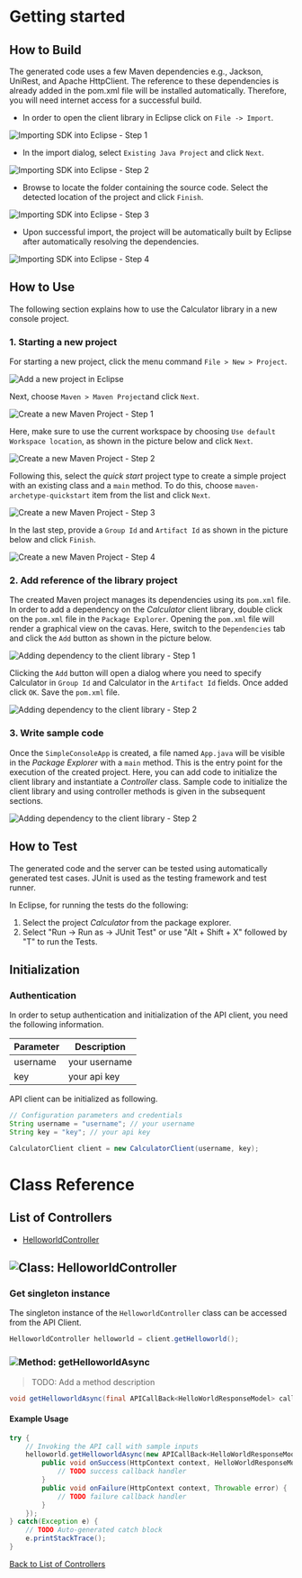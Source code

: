# Getting started

## How to Build

The generated code uses a few Maven dependencies e.g., Jackson, UniRest,
and Apache HttpClient. The reference to these dependencies is already
added in the pom.xml file will be installed automatically. Therefore,
you will need internet access for a successful build.

* In order to open the client library in Eclipse click on ``` File -> Import ```.

![Importing SDK into Eclipse - Step 1](https://apidocs.io/illustration/java?step=import0&workspaceFolder=Calculator-Java&workspaceName=Calculator&projectName=Calculator&rootNamespace=Root)

* In the import dialog, select ``` Existing Java Project ``` and click ``` Next ```.

![Importing SDK into Eclipse - Step 2](https://apidocs.io/illustration/java?step=import1&workspaceFolder=Calculator-Java&workspaceName=Calculator&projectName=Calculator&rootNamespace=Root)

* Browse to locate the folder containing the source code. Select the detected location of the project and click ``` Finish ```.

![Importing SDK into Eclipse - Step 3](https://apidocs.io/illustration/java?step=import2&workspaceFolder=Calculator-Java&workspaceName=Calculator&projectName=Calculator&rootNamespace=Root)

* Upon successful import, the project will be automatically built by Eclipse after automatically resolving the dependencies.

![Importing SDK into Eclipse - Step 4](https://apidocs.io/illustration/java?step=import3&workspaceFolder=Calculator-Java&workspaceName=Calculator&projectName=Calculator&rootNamespace=Root)

## How to Use

The following section explains how to use the Calculator library in a new console project.

### 1. Starting a new project

For starting a new project, click the menu command ``` File > New > Project ```.

![Add a new project in Eclipse](https://apidocs.io/illustration/java?step=createNewProject0&workspaceFolder=Calculator-Java&workspaceName=Calculator&projectName=Calculator&rootNamespace=Root)

Next, choose ``` Maven > Maven Project ```and click ``` Next ```.

![Create a new Maven Project - Step 1](https://apidocs.io/illustration/java?step=createNewProject1&workspaceFolder=Calculator-Java&workspaceName=Calculator&projectName=Calculator&rootNamespace=Root)

Here, make sure to use the current workspace by choosing ``` Use default Workspace location ```, as shown in the picture below and click ``` Next ```.

![Create a new Maven Project - Step 2](https://apidocs.io/illustration/java?step=createNewProject2&workspaceFolder=Calculator-Java&workspaceName=Calculator&projectName=Calculator&rootNamespace=Root)

Following this, select the *quick start* project type to create a simple project with an existing class and a ``` main ``` method. To do this, choose ``` maven-archetype-quickstart ``` item from the list and click ``` Next ```.

![Create a new Maven Project - Step 3](https://apidocs.io/illustration/java?step=createNewProject3&workspaceFolder=Calculator-Java&workspaceName=Calculator&projectName=Calculator&rootNamespace=Root)

In the last step, provide a ``` Group Id ``` and ``` Artifact Id ``` as shown in the picture below and click ``` Finish ```.

![Create a new Maven Project - Step 4](https://apidocs.io/illustration/java?step=createNewProject4&workspaceFolder=Calculator-Java&workspaceName=Calculator&projectName=Calculator&rootNamespace=Root)

### 2. Add reference of the library project

The created Maven project manages its dependencies using its ``` pom.xml ``` file. In order to add a dependency on the *Calculator* client library, double click on the ``` pom.xml ``` file in the ``` Package Explorer ```. Opening the ``` pom.xml ``` file will render a graphical view on the cavas. Here, switch to the ``` Dependencies ``` tab and click the ``` Add ``` button as shown in the picture below.

![Adding dependency to the client library - Step 1](https://apidocs.io/illustration/java?step=testProject0&workspaceFolder=Calculator-Java&workspaceName=Calculator&projectName=Calculator&rootNamespace=Root)

Clicking the ``` Add ``` button will open a dialog where you need to specify Calculator in ``` Group Id ``` and Calculator in the ``` Artifact Id ``` fields. Once added click ``` OK ```. Save the ``` pom.xml ``` file.

![Adding dependency to the client library - Step 2](https://apidocs.io/illustration/java?step=testProject1&workspaceFolder=Calculator-Java&workspaceName=Calculator&projectName=Calculator&rootNamespace=Root)

### 3. Write sample code

Once the ``` SimpleConsoleApp ``` is created, a file named ``` App.java ``` will be visible in the *Package Explorer* with a ``` main ``` method. This is the entry point for the execution of the created project.
Here, you can add code to initialize the client library and instantiate a *Controller* class. Sample code to initialize the client library and using controller methods is given in the subsequent sections.

![Adding dependency to the client library - Step 2](https://apidocs.io/illustration/java?step=testProject2&workspaceFolder=Calculator-Java&workspaceName=Calculator&projectName=Calculator&rootNamespace=Root)

## How to Test

The generated code and the server can be tested using automatically generated test cases. 
JUnit is used as the testing framework and test runner.

In Eclipse, for running the tests do the following:

1. Select the project *Calculator* from the package explorer.
2. Select "Run -> Run as -> JUnit Test" or use "Alt + Shift + X" followed by "T" to run the Tests.

## Initialization

### Authentication
In order to setup authentication and initialization of the API client, you need the following information.

| Parameter | Description |
|-----------|-------------|
| username | your username |
| key | your api key |



API client can be initialized as following.

```java
// Configuration parameters and credentials
String username = "username"; // your username
String key = "key"; // your api key

CalculatorClient client = new CalculatorClient(username, key);
```


# Class Reference

## <a name="list_of_controllers"></a>List of Controllers

* [HelloworldController](#helloworld_controller)

## <a name="helloworld_controller"></a>![Class: ](https://apidocs.io/img/class.png "Root.controllers.HelloworldController") HelloworldController

### Get singleton instance

The singleton instance of the ``` HelloworldController ``` class can be accessed from the API Client.

```java
HelloworldController helloworld = client.getHelloworld();
```

### <a name="get_helloworld_async"></a>![Method: ](https://apidocs.io/img/method.png "Root.controllers.HelloworldController.getHelloworldAsync") getHelloworldAsync

> TODO: Add a method description


```java
void getHelloworldAsync(final APICallBack<HelloWorldResponseModel> callBack)
```

#### Example Usage

```java
try {
    // Invoking the API call with sample inputs
    helloworld.getHelloworldAsync(new APICallBack<HelloWorldResponseModel>() {
        public void onSuccess(HttpContext context, HelloWorldResponseModel response) {
            // TODO success callback handler
        }
        public void onFailure(HttpContext context, Throwable error) {
            // TODO failure callback handler
        }
    });
} catch(Exception e) {
    // TODO Auto-generated catch block
    e.printStackTrace();
}
```


[Back to List of Controllers](#list_of_controllers)



